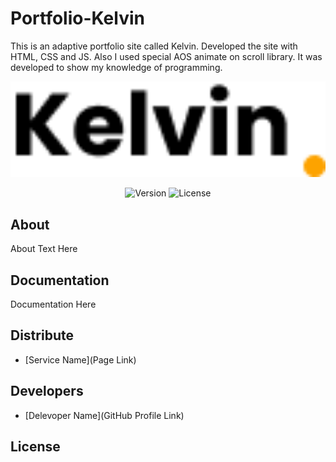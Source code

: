 # Portfolio-Kelvin
This is an adaptive portfolio site called Kelvin. Developed the site with HTML, CSS and JS. Also I used special AOS animate on scroll library. It was developed to show my knowledge of programming.
<p align="center">
      <img src="./img/LOGO.png" width="726">
</p>

<p align="center">
   <img src="https://img.shields.io/badge/Engine-VSCode%20version%201.73-brightgreen" alt="Version">
   <img src="https://img.shields.io/badge/License-none-red" alt="License">
</p>

## About

About Text Here

## Documentation

Documentation Here

## Distribute

- [Service Name](Page Link)


## Developers

- [Delevoper Name](GitHub Profile Link)

## License
